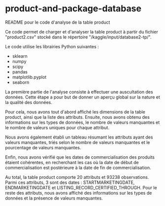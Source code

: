 # product-and-package-database
README pour le code d'analyse de la table product

Ce code permet de charger et d'analyser la table product à partir du fichier "product2.csv" stocké dans le répertoire "/kaggle/input/database2-tp/".

Le code utilise les librairies Python suivantes :
- sklearn
- numpy
- scipy
- pandas
- matplotlib.pyplot
- seaborn

La première partie de l'analyse consiste à effectuer une auscultation des données. Cette étape a pour but de donner un aperçu global sur la nature et la qualité des données. 

Pour cela, nous avons tout d'abord affiché les dimensions de la table product, ainsi que la liste des attributs. Ensuite, nous avons obtenu des informations sur les types de données, le nombre de valeurs manquantes et le nombre de valeurs uniques pour chaque attribut. 

Nous avons également établi un tableau résumant les attributs ayant des valeurs manquantes, triés selon le nombre de valeurs manquantes et le pourcentage de valeurs manquantes.

Enfin, nous avons vérifié que les dates de commercialisation des produits étaient cohérentes, en recherchant les cas où la date de début de commercialisation est postérieure à la date de fin de commercialisation.

Au total, la table product comporte 20 attributs et 93238 observations. Parmi ces attributs, 3 sont des dates : STARTMARKETINGDATE, ENDMARKETINGDATE et LISTING_RECORD_CERTIFIED_THROUGH. Pour le reste des attributs, nous avons affiché des informations sur les types de données et la présence de valeurs manquantes.
